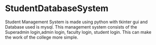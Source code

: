# StudentDatabaseSystem
Student Management System is made using python with tkinter gui and Database used is mysql. This management system consists of the Superadmin login,admin login, faculty login, student login. This can make the work of the college more simple.
